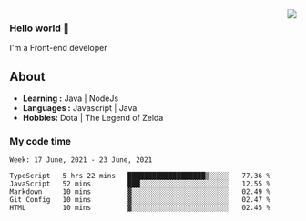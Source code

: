 <img align='right' src="https://github-readme-stats.vercel.app/api?username=jumodada&show_icons=true&theme=vue">

### Hello world 👋

I'm a Front-end developer 
    
## About
-  **Learning :** Java | NodeJs
-  **Languages :** Javascript | Java
-  **Hobbies:** Dota | The Legend of Zelda

### My code time

<!--START_SECTION:waka-->
```text
Week: 17 June, 2021 - 23 June, 2021

TypeScript   5 hrs 22 mins   ███████████████████▒░░░░░   77.36 % 
JavaScript   52 mins         ███░░░░░░░░░░░░░░░░░░░░░░   12.55 % 
Markdown     10 mins         ▓░░░░░░░░░░░░░░░░░░░░░░░░   02.49 % 
Git Config   10 mins         ▓░░░░░░░░░░░░░░░░░░░░░░░░   02.47 % 
HTML         10 mins         ▓░░░░░░░░░░░░░░░░░░░░░░░░   02.45 % 
```
<!--END_SECTION:waka-->
